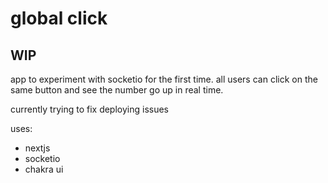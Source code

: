 # global click

## WIP

app to experiment with socketio for the first time.
all users can click on the same button and see the number go up in real time.

currently trying to fix deploying issues

uses:

- nextjs
- socketio
- chakra ui
